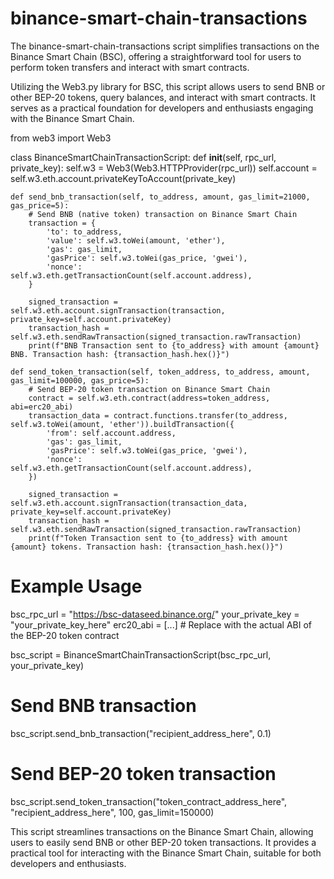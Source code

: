 # binance-smart-chain-transactions
The binance-smart-chain-transactions script simplifies transactions on the Binance Smart Chain (BSC), offering a straightforward tool for users to perform token transfers and interact with smart contracts. 

Utilizing the Web3.py library for BSC, this script allows users to send BNB or other BEP-20 tokens, query balances, and interact with smart contracts. It serves as a practical foundation for developers and enthusiasts engaging with the Binance Smart Chain.

from web3 import Web3

class BinanceSmartChainTransactionScript:
    def __init__(self, rpc_url, private_key):
        self.w3 = Web3(Web3.HTTPProvider(rpc_url))
        self.account = self.w3.eth.account.privateKeyToAccount(private_key)

    def send_bnb_transaction(self, to_address, amount, gas_limit=21000, gas_price=5):
        # Send BNB (native token) transaction on Binance Smart Chain
        transaction = {
            'to': to_address,
            'value': self.w3.toWei(amount, 'ether'),
            'gas': gas_limit,
            'gasPrice': self.w3.toWei(gas_price, 'gwei'),
            'nonce': self.w3.eth.getTransactionCount(self.account.address),
        }

        signed_transaction = self.w3.eth.account.signTransaction(transaction, private_key=self.account.privateKey)
        transaction_hash = self.w3.eth.sendRawTransaction(signed_transaction.rawTransaction)
        print(f"BNB Transaction sent to {to_address} with amount {amount} BNB. Transaction hash: {transaction_hash.hex()}")

    def send_token_transaction(self, token_address, to_address, amount, gas_limit=100000, gas_price=5):
        # Send BEP-20 token transaction on Binance Smart Chain
        contract = self.w3.eth.contract(address=token_address, abi=erc20_abi)
        transaction_data = contract.functions.transfer(to_address, self.w3.toWei(amount, 'ether')).buildTransaction({
            'from': self.account.address,
            'gas': gas_limit,
            'gasPrice': self.w3.toWei(gas_price, 'gwei'),
            'nonce': self.w3.eth.getTransactionCount(self.account.address),
        })

        signed_transaction = self.w3.eth.account.signTransaction(transaction_data, private_key=self.account.privateKey)
        transaction_hash = self.w3.eth.sendRawTransaction(signed_transaction.rawTransaction)
        print(f"Token Transaction sent to {to_address} with amount {amount} tokens. Transaction hash: {transaction_hash.hex()}")

# Example Usage
bsc_rpc_url = "https://bsc-dataseed.binance.org/"
your_private_key = "your_private_key_here"
erc20_abi = [...]  # Replace with the actual ABI of the BEP-20 token contract

bsc_script = BinanceSmartChainTransactionScript(bsc_rpc_url, your_private_key)

# Send BNB transaction
bsc_script.send_bnb_transaction("recipient_address_here", 0.1)

# Send BEP-20 token transaction
bsc_script.send_token_transaction("token_contract_address_here", "recipient_address_here", 100, gas_limit=150000)

This script streamlines transactions on the Binance Smart Chain, allowing users to easily send BNB or other BEP-20 token transactions. It provides a practical tool for interacting with the Binance Smart Chain, suitable for both developers and enthusiasts.






